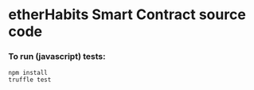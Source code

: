 # etherHabits Smart Contract source code

### To run (javascript) tests:
```
npm install
truffle test
```
